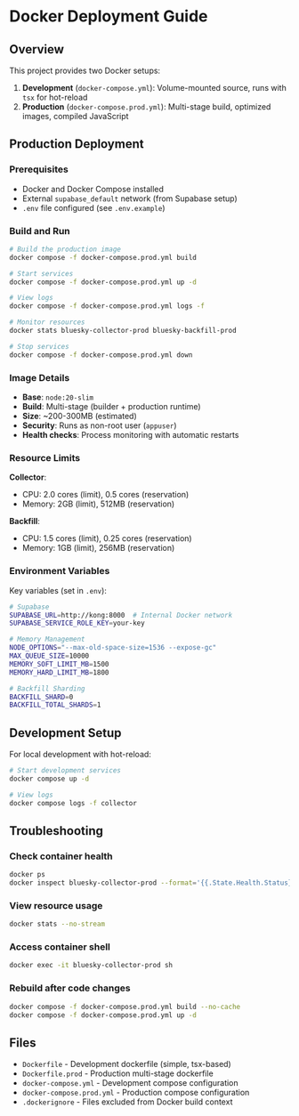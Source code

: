 # Docker Deployment Guide

## Overview

This project provides two Docker setups:

1. **Development** (`docker-compose.yml`): Volume-mounted source, runs with `tsx` for hot-reload
2. **Production** (`docker-compose.prod.yml`): Multi-stage build, optimized images, compiled JavaScript

## Production Deployment

### Prerequisites

- Docker and Docker Compose installed
- External `supabase_default` network (from Supabase setup)
- `.env` file configured (see `.env.example`)

### Build and Run

```bash
# Build the production image
docker compose -f docker-compose.prod.yml build

# Start services
docker compose -f docker-compose.prod.yml up -d

# View logs
docker compose -f docker-compose.prod.yml logs -f

# Monitor resources
docker stats bluesky-collector-prod bluesky-backfill-prod

# Stop services
docker compose -f docker-compose.prod.yml down
```

### Image Details

- **Base**: `node:20-slim`
- **Build**: Multi-stage (builder + production runtime)
- **Size**: ~200-300MB (estimated)
- **Security**: Runs as non-root user (`appuser`)
- **Health checks**: Process monitoring with automatic restarts

### Resource Limits

**Collector**:
- CPU: 2.0 cores (limit), 0.5 cores (reservation)
- Memory: 2GB (limit), 512MB (reservation)

**Backfill**:
- CPU: 1.5 cores (limit), 0.25 cores (reservation)
- Memory: 1GB (limit), 256MB (reservation)

### Environment Variables

Key variables (set in `.env`):

```bash
# Supabase
SUPABASE_URL=http://kong:8000  # Internal Docker network
SUPABASE_SERVICE_ROLE_KEY=your-key

# Memory Management
NODE_OPTIONS="--max-old-space-size=1536 --expose-gc"
MAX_QUEUE_SIZE=10000
MEMORY_SOFT_LIMIT_MB=1500
MEMORY_HARD_LIMIT_MB=1800

# Backfill Sharding
BACKFILL_SHARD=0
BACKFILL_TOTAL_SHARDS=1
```

## Development Setup

For local development with hot-reload:

```bash
# Start development services
docker compose up -d

# View logs
docker compose logs -f collector
```

## Troubleshooting

### Check container health
```bash
docker ps
docker inspect bluesky-collector-prod --format='{{.State.Health.Status}}'
```

### View resource usage
```bash
docker stats --no-stream
```

### Access container shell
```bash
docker exec -it bluesky-collector-prod sh
```

### Rebuild after code changes
```bash
docker compose -f docker-compose.prod.yml build --no-cache
docker compose -f docker-compose.prod.yml up -d
```

## Files

- `Dockerfile` - Development dockerfile (simple, tsx-based)
- `Dockerfile.prod` - Production multi-stage dockerfile
- `docker-compose.yml` - Development compose configuration
- `docker-compose.prod.yml` - Production compose configuration
- `.dockerignore` - Files excluded from Docker build context
